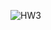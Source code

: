 ![HW3](https://user-images.githubusercontent.com/52776608/170429532-8af1124b-d427-44b5-ae4d-39d3b6b553c0.png)
